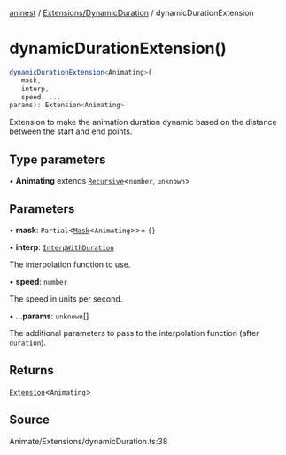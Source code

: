 [aninest](../../../index.md) / [Extensions/DynamicDuration](../index.md) / dynamicDurationExtension

# dynamicDurationExtension()

```ts
dynamicDurationExtension<Animating>(
   mask, 
   interp, 
   speed, ...
params): Extension<Animating>
```

Extension to make the animation duration dynamic based on
the distance between the start and end points.

## Type parameters

• **Animating** extends [`Recursive`](../../../RecursiveHelpers/type-aliases/Recursive.md)\<`number`, `unknown`\>

## Parameters

• **mask**: `Partial`\<[`Mask`](../../../RecursiveHelpers/type-aliases/Mask.md)\<`Animating`\>\>= `{}`

• **interp**: [`InterpWithDuration`](../type-aliases/InterpWithDuration.md)

The interpolation function to use.

• **speed**: `number`

The speed in units per second.

• ...**params**: `unknown`[]

The additional parameters to pass to the interpolation
function (after `duration`).

## Returns

[`Extension`](../../../Extension/type-aliases/Extension.md)\<`Animating`\>

## Source

Animate/Extensions/dynamicDuration.ts:38
